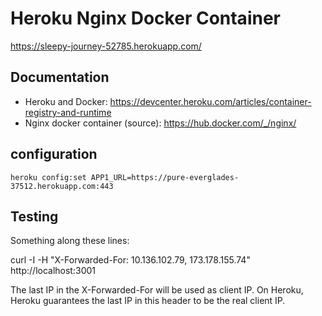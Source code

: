 # Heroku Nginx Docker Container

https://sleepy-journey-52785.herokuapp.com/

## Documentation

- Heroku and Docker: https://devcenter.heroku.com/articles/container-registry-and-runtime
- Nginx docker container (source): https://hub.docker.com/_/nginx/

## configuration

```
heroku config:set APP1_URL=https://pure-everglades-37512.herokuapp.com:443
```

## Testing

Something along these lines:

curl -I -H "X-Forwarded-For: 10.136.102.79, 173.178.155.74" http://localhost:3001

The last IP in the X-Forwarded-For will be used as client IP. On Heroku, Heroku guarantees the last IP in this header to be the real client IP.
